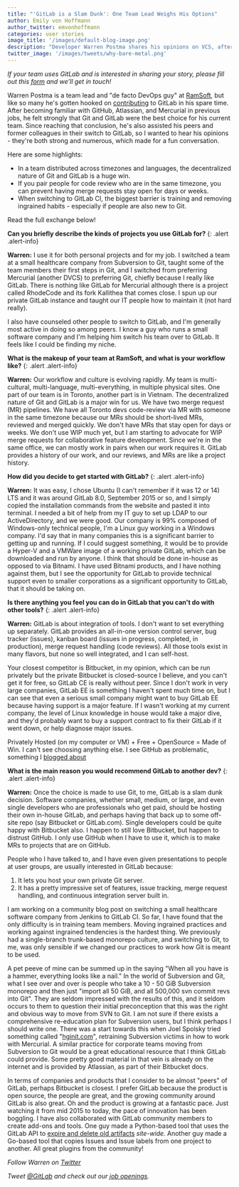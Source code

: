 ```yaml
---
title: "'GitLab is a Slam Dunk': One Team Lead Weighs His Options"
author: Emily von Hoffmann
author_twitter: emvonhoffmann
categories: user stories
image_title: '/images/default-blog-image.png'
description: "Developer Warren Postma shares his opinions on VCS, after years of trying out all the alternatives."
twitter_image: '/images/tweets/why-bare-metal.png'
---
```


_If your team uses GitLab and is interested in sharing your story, please fill out this [form]( https://docs.google.com/a/gitlab.com/forms/d/1K8ZTS1QvSSPos6mVh1ol8ZyagInYctX3fb9eglzeK70/edit)  and we’ll get in touch!_

Warren Postma is a team lead and "de facto DevOps guy" at [RamSoft](https://www.ramsoft.com/), but like so many he's gotten hooked on [contributing](https://gitlab.com/warren.postma) to GitLab in his spare time. After becoming familiar with GitHub, Atlassian, and Mercurial in previous jobs, he felt strongly that Git and GitLab were the best choice for his current team. Since reaching that conclusion, he's also assisted his peers and former colleagues in their switch to GitLab, so I wanted to hear his opinions - they're both strong and numerous, which made for a fun conversation.  

Here are some highlights:
* In a team distributed across timezones and languages, the decentralized nature of Git and GitLab is a huge win.
* If you pair people for code review who are in the same timezone, you can prevent having merge requests stay open for days or weeks. 
* When switching to GitLab CI, the biggest barrier is training and removing ingrained habits - especially if people are also new to Git.

Read the full exchange below!

<!-- more -->

**Can you briefly describe the kinds of projects you use GitLab for?**
{: .alert .alert-info}

**Warren:** I use it for both personal projects and for my job. I switched a team at a small healthcare company from Subversion to Git, taught some of the team members their first steps in Git, and I switched from preferring Mercurial (another DVCS) to preferring Git, chiefly because I really like GitLab. There is nothing like GitLab for Mercurial although there is a project called RhodeCode and its fork Kallithea that comes close.  I spun up our private GitLab instance and taught our IT people how to maintain it (not hard really).

I also have counseled other people to switch to GitLab, and I'm generally most active in doing so among peers. I know a guy who runs a small software company and I'm helping him switch his team over to GitLab. It feels like I could be finding my niche.

**What is the makeup of your team at RamSoft, and what is your workflow like?**
{: .alert .alert-info}

**Warren:** Our workflow and culture is evolving rapidly. My team is multi-cultural, multi-language, multi-everything, in multiple physical sites.  One part of our team is in Toronto, another part is in Vietnam. The decentralized nature of Git and GitLab is a major win for us. We have two merge request (MR) pipelines. We have all Toronto devs code-review via MR with someone in the same timezone because our MRs should be short-lived MRs, reviewed and merged quickly.  We don't have MRs that stay open for days or weeks.  We don't use WIP much yet, but I am starting to advocate for WIP merge requests for collaborative feature development. Since we're in the same office, we can mostly work in pairs when our work requires it. GitLab provides a history of our work, and our reviews, and MRs are like a project history.

**How did you decide to get started with GitLab?**
{: .alert .alert-info}

**Warren:** It was easy, I chose Ubuntu (I can't remember if it was 12 or 14) LTS and it was around GitLab 8.0, September 2015 or so, and I simply copied the installation commands from the website and pasted it into terminal.  I needed a bit of help from my IT guy to set up LDAP to our ActiveDirectory, and we were good.
Our company is 99% composed of Windows-only technical people, I'm a Linux guy working in a Windows company.  I'd say that in many companies this is a significant barrier to getting up and running.  If I could suggest something, it would be to provide a Hyper-V and a VMWare image of a working private GitLab, which can be downloaded and run by anyone. I think that should be done in-house as opposed to via Bitnami. I have used Bitnami products, and I have nothing against them, but I see the opportunity for GitLab to provide technical support even to smaller corporations as a significant opportunity to GitLab, that it should be taking on.

**Is there anything you feel you can do in GitLab that you can't do with other tools?**
{: .alert .alert-info}

**Warren:** GitLab is about integration of tools. I don't want to set everything up separately. GitLab provides an all-in-one version control server, bug tracker (issues), kanban board (issues in progress, completed, in production), merge request handling (code reviews). All those tools exist in many flavors, but none so well integrated, and I can self-host.

Your closest competitor is Bitbucket, in my opinion, which can be run privately but the private Bitbucket is closed-source I believe, and you can't get it for free, so GitLab CE is really without peer. Since I don't work in very large companies, GitLab EE is something I haven't spent much time on, but I can see that even a serious small company might want to buy GitLab EE because having support is a major feature. If I wasn't working at my current company, the level of Linux knowledge in house would take a major dive, and they'd probably want to buy a support contract to fix their GitLab if it went down, or help diagnose major issues.

Privately Hosted (on my computer or VM) + Free + OpenSource = Made of Win. I can't see choosing anything else. I see GitHub as problematic, something I [blogged about]( http://linuxcodemonkey.blogspot.ca/2016/11/gitlab-all-things.html)


**What is the main reason you would recommend GitLab to another dev?**
{: .alert .alert-info}

**Warren:** Once the choice is made to use Git, to me, GitLab is a slam dunk decision. Software companies, whether small, medium, or large, and even single developers who are professionals who get paid, should be hosting their own in-house GitLab, and perhaps having that back up to some off-site repo (say Bitbucket or GitLab.com). Single developers could be quite happy with Bitbucket also. I happen to still love Bitbucket, but happen to distrust GitHub. I only use GitHub when I have to use it, which is to make MRs to projects that are on GitHub. 

People who I have talked to, and I have even given presentations to people at user groups, are usually interested in GitLab because:

1. It lets you host your own private Git server.
2. It has a pretty impressive set of features, issue tracking, merge request handling, and continuous integration server built in.  

I am working on a community blog post on switching a small healthcare software company from Jenkins to GitLab CI. So far, I have found that the only difficulty is in training team members. Moving ingrained practices and working against ingrained tendencies is the hardest thing. We previously had a single-branch trunk-based monorepo culture, and switching to Git, to me, was only sensible if we changed our practices to work how Git is meant to be used.

A pet peeve of mine can be summed up in the saying "When all you have is a hammer, everything looks like a nail." In the world of Subversion and Git, what I see over and over is people who take a 10 - 50 GiB Subversion monorepo and then just "import all 50 GiB, and all 500,000 svn commit revs into Git". They are seldom impressed with the results of this, and it seldom occurs to them to question their initial preconception that this was the right and obvious way to move from SVN to Git. I am not sure if there exists a comprehensive re-education plan for Subversion users, but I think perhaps I should write one. There was a start towards this when Joel Spolsky tried something called "[hginit.com](http://hginit.com/)", retraining Subversion victims in how to work with Mercurial. A similar practice for corporate teams moving from Subversion to Git would be a great educational resource that I think GitLab could provide. Some pretty good material in that vein is already on the internet and is provided by Atlassian, as part of their Bitbucket docs.

In terms of companies and products that I consider to be almost "peers" of GitLab, perhaps Bitbucket is closest. I prefer GitLab because the product is open source, the people are great, and the growing community around GitLab is also great. Oh and the product is growing at a fantastic pace. Just watching it from mid 2015 to today, the pace of innovation has been boggling. I have also collaborated with GitLab community members to create add-ons and tools. One guy made a Python-based tool that uses the GitLab API to [expire and delete old artifacts](https://github.com/JonathonReinhart/gitlab-artifact-cleanup) *site-wide*. Another guy made a Go-based tool that copies Issues and Issue labels from one project to another. All great plugins from the community!


_Follow Warren on [Twitter](https://twitter.com/warrenpostma)_ 

_Tweet [@GitLab](https://twitter.com/gitlab) and check out our [job openings](https://about.gitlab.com/jobs/)._ 
